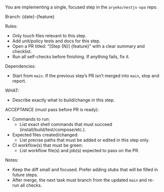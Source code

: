 You are implementing a single, focused step in the `aryeko/nestjs-opa` repo.

Branch: {date}-{feature}

Rules:
- Only touch files relevant to this step.
- Add unit/policy tests and docs for this step.
- Open a PR titled: "[Step {N}] {feature}" with a clear summary and checklist.
- Run all self-checks before finishing. If anything fails, fix it.

Dependencies:
- Start from `main`. If the previous step’s PR isn’t merged into `main`, stop and report.

WHAT:
- Describe exactly what to build/change in this step.

ACCEPTANCE (must pass before PR is ready):
- Commands to run:
  - List exact shell commands that must succeed (install/build/test/compose/etc.).
- Expected files created/changed:
  - List precise paths that must be added or edited in this step only.
- CI workflow(s) that must be green:
  - List workflow file(s) and job(s) expected to pass on the PR.

Notes:
- Keep the diff small and focused. Prefer adding stubs that will be filled in future steps.
- After merge, the next task must branch from the updated `main` and re-run all checks.


